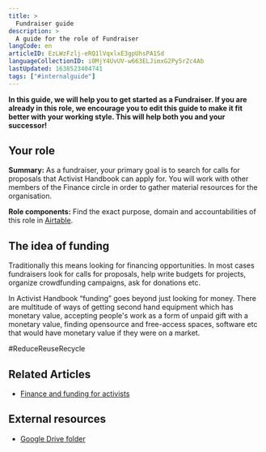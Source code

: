 ```yaml
---
title: >
  Fundraiser guide
description: >
  A guide for the role of Fundraiser
langCode: en
articleID: EzLWzFzlj-eRQ1lVqxlxE3gpUhsPA1Sd
languageCollectionID: i0MjY4UvUV-w663ELJimxG2Py5rZc4Ab
lastUpdated: 1638523404741
tags: ["#internalguide"]
---
```


**In this guide, we will help you to get started as a Fundraiser. If you are already in this role, we encourage you to edit this guide to make it fit better with your working style. This will help both you and your successor!**

## Your role

**Summary:** As a fundraiser, your primary goal is to search for calls for proposals that Activist Handbook can apply for. You will work with other members of the Finance circle in order to gather material resources for the organisation.

**Role components:** Find the exact purpose, domain and accountabilities of this role in [Airtable](https://airtable.com/shr6GqOJ7587fNbEn/tbloV4g8loVisebVz/viwcTSIOwzDuE9XBn/rech79Nckx39u3CeJ).

## The idea of funding

Traditionally this means looking for financing opportunities. In most cases fundraisers look for calls for proposals, help write budgets for projects, organize crowdfunding campaigns, ask for donations etc.

In Activist Handbook “funding” goes beyond just looking for money. There are multitude of ways of getting second hand equipment which has monetary value, accepting people's work as a form of unpaid gift with a monetary value, finding opensource and free-access spaces, software etc that would have monetary value if they were on a market.

#ReduceReuseRecycle

## Related Articles

-   [Finance and funding for activists](/organising/finance)

## External resources

-   [Google Drive folder](https://drive.google.com/drive/u/0/folders/1uWdNpiChlBqiHv62aZtwRRLSTzeft8Vp)
